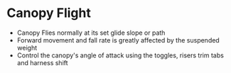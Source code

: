 # Canopy Flight
* Canopy Flies normally at its set glide slope or path
* Forward movement and fall rate is greatly affected by the suspended weight
* Control the canopy's angle of attack using the toggles, risers trim tabs and harness shift